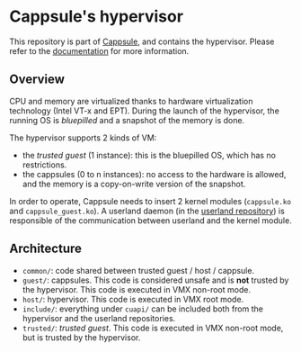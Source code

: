 # Cappsule's hypervisor

This repository is part of [Cappsule](https://github.com/cappsule), and contains
the hypervisor. Please refer to the
[documentation](https://github.com/cappsule/doc/) for more information.



## Overview

CPU and memory are virtualized thanks to hardware virtualization technology
(Intel VT-x and EPT). During the launch of the hypervisor, the running OS is
*bluepilled* and a snapshot of the memory is done.

The hypervisor supports 2 kinds of VM:

- the *trusted guest* (1 instance): this is the bluepilled OS, which has no
  restrictions.
- the cappsules (0 to n instances): no access to the hardware is allowed, and
  the memory is a copy-on-write version of the snapshot.

In order to operate, Cappsule needs to insert 2 kernel modules (`cappsule.ko`
and `cappsule_guest.ko`). A userland daemon (in the
[userland repository](https://github.com/cappsule/userland/)) is responsible of
the communication between userland and the kernel module.


## Architecture

- `common/`: code shared between trusted guest / host / cappsule.
- `guest/`: cappsules. This code is considered unsafe and is **not** trusted by
  the hypervisor. This code is executed in VMX non-root mode.
- `host/`: hypervisor. This code is executed in VMX root mode.
- `include/`: everything under `cuapi/` can be included both from the hypervisor
  and the userland repositories.
- `trusted/`: *trusted guest*. This code is executed in VMX non-root mode, but
  is trusted by the hypervisor.

